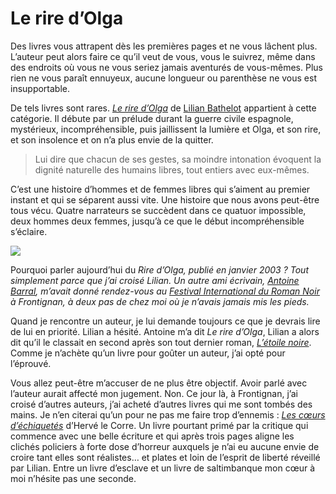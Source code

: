 # Le rire d’Olga

Des livres vous attrapent dès les premières pages et ne vous lâchent plus. L’auteur peut alors faire ce qu’il veut de vous, vous le suivrez, même dans des endroits où vous ne vous seriez jamais aventurés de vous-mêmes. Plus rien ne vous paraît ennuyeux, aucune longueur ou parenthèse ne vous est insupportable.<span id="more-17446"></span>

De tels livres sont rares. [*Le rire d’Olga*](http://www.amazon.fr/rire-dOlga-Lilian-Bathelot/dp/2864244527/) de [Lilian Bathelot](http://lilian.bathelot.free.fr/) appartient à cette catégorie. Il débute par un prélude durant la guerre civile espagnole, mystérieux, incompréhensible, puis jaillissent la lumière et Olga, et son rire, et son insolence et on n’a plus envie de la quitter.

> Lui dire que chacun de ses gestes, sa moindre intonation évoquent la dignité naturelle des humains libres, tout entiers avec eux-mêmes.

C’est une histoire d’hommes et de femmes libres qui s’aiment au premier instant et qui se séparent aussi vite. Une histoire que nous avons peut-être tous vécu. Quatre narrateurs se succèdent dans ce quatuor impossible, deux hommes deux femmes, jusqu’à ce que le début incompréhensible s’éclaire.

![](https://tcrouzet.com/images_tc/2010/07/LBweb_CreditDoudou1.jpg)

Pourquoi parler aujourd’hui du *Rire d’Olga, publié en janvier 2003 ? Tout simplement parce que j’ai croisé Lilian. Un autre ami écrivain, [Antoine Barral](http://www.amazon.fr/Philopyges-I-Conjuration-Patriotes/dp/2354780486/), m’avait donné rendez-vous au [Festival International du Roman Noir](http://www.polar-frontignan.org/) à Frontignan, à deux pas de chez moi où je n’avais jamais mis les pieds.*

Quand je rencontre un auteur, je lui demande toujours ce que je devrais lire de lui en priorité. Lilian a hésité. Antoine m’a dit *Le rire d’Olga*, Lilian a alors dit qu’il le classait en second après son tout dernier roman, [*L’étoile noire*](http://www.amazon.fr/LEtoile-noire-Lilian-Bathelot/dp/2354880774/). Comme je n’achète qu’un livre pour goûter un auteur, j’ai opté pour l’éprouvé.

Vous allez peut-être m’accuser de ne plus être objectif. Avoir parlé avec l’auteur aurait affecté mon jugement. Non. Ce jour là, à Frontignan, j’ai croisé d’autres auteurs, j’ai acheté d’autres livres qui me sont tombés des mains. Je n’en citerai qu’un pour ne pas me faire trop d’ennemis : [*Les cœurs d’échiquetés*](http://www.amazon.fr/Coeurs-d%C3%A9chiquet%C3%A9s-Herv%C3%A9-Corre/dp/2743619694) d’Hervé le Corre. Un livre pourtant primé par la critique qui commence avec une belle écriture et qui après trois pages aligne les clichés policiers à forte dose d’horreur auxquels je n’ai eu aucune envie de croire tant elles sont réalistes… et plates et loin de l’esprit de liberté réveillé par Lilian. Entre un livre d’esclave et un livre de saltimbanque mon cœur à moi n’hésite pas une seconde.